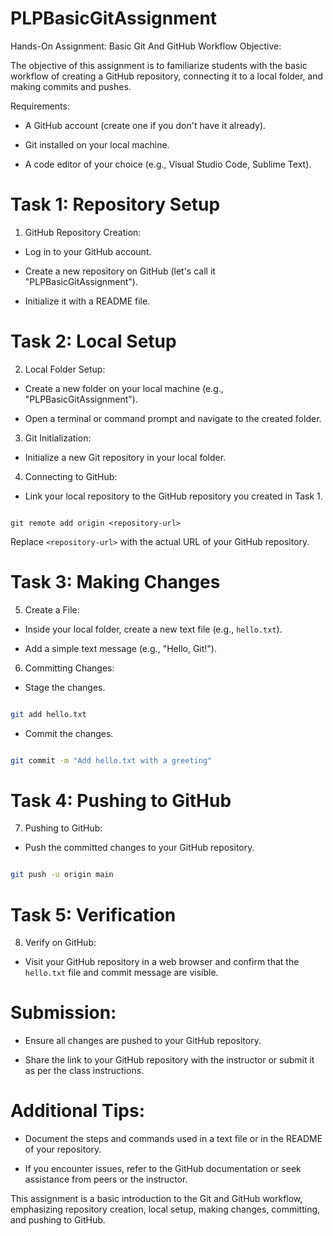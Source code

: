 # PLPBasicGitAssignment

Hands-On Assignment: Basic Git And GitHub Workflow
Objective:

The objective of this assignment is to familiarize students with the basic workflow of creating a GitHub repository, connecting it to a local folder, and making commits and pushes.



Requirements:

- A GitHub account (create one if you don't have it already).

- Git installed on your local machine.

- A code editor of your choice (e.g., Visual Studio Code, Sublime Text).




# Task 1: Repository Setup

1. GitHub Repository Creation:

  - Log in to your GitHub account.

  - Create a new repository on GitHub (let's call it "PLPBasicGitAssignment").

  - Initialize it with a README file.



# Task 2: Local Setup

2. Local Folder Setup:

  - Create a new folder on your local machine (e.g., "PLPBasicGitAssignment").

  - Open a terminal or command prompt and navigate to the created folder.



3. Git Initialization:

  - Initialize a new Git repository in your local folder.



4. Connecting to GitHub:

  - Link your local repository to the GitHub repository you created in Task 1.

   ```

git remote add origin <repository-url>

   ```

   Replace `<repository-url>` with the actual URL of your GitHub repository.



# Task 3: Making Changes

5. Create a File:

  - Inside your local folder, create a new text file (e.g., `hello.txt`).

  - Add a simple text message (e.g., "Hello, Git!").



6. Committing Changes:

  - Stage the changes.

   ```bash

   git add hello.txt

   ```

  - Commit the changes.

   ```bash

   git commit -m "Add hello.txt with a greeting"

   ```



# Task 4: Pushing to GitHub

7. Pushing to GitHub:

  - Push the committed changes to your GitHub repository.

   ```bash

   git push -u origin main

   ```



# Task 5: Verification

8. Verify on GitHub:

  - Visit your GitHub repository in a web browser and confirm that the `hello.txt` file and commit message are visible.



# Submission:

- Ensure all changes are pushed to your GitHub repository.

- Share the link to your GitHub repository with the instructor or submit it as per the class instructions.



# Additional Tips:

- Document the steps and commands used in a text file or in the README of your repository.

- If you encounter issues, refer to the GitHub documentation or seek assistance from peers or the instructor.



This assignment is a basic introduction to the Git and GitHub workflow, emphasizing repository creation, local setup, making changes, committing, and pushing to GitHub.
